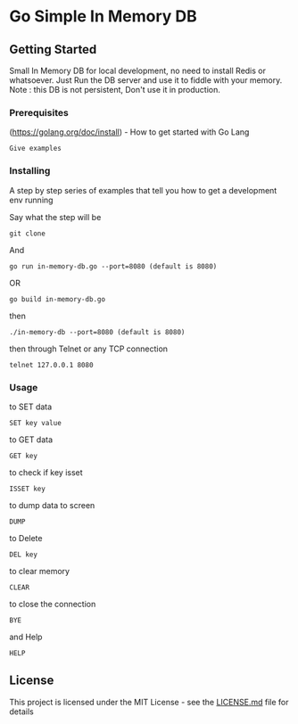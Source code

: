 # Go Simple In Memory DB

## Getting Started

Small In Memory DB for local development, no need to install Redis or whatsoever.
Just Run the DB server and use it to fiddle with your memory.
Note : this DB is not persistent, Don't use it in production.

### Prerequisites

(https://golang.org/doc/install) - How to get started with Go Lang

```
Give examples
```

### Installing

A step by step series of examples that tell you how to get a development env running

Say what the step will be

```
git clone 
```

And 

```
go run in-memory-db.go --port=8080 (default is 8080)
```
OR
```
go build in-memory-db.go
```
then 
```
./in-memory-db --port=8080 (default is 8080)
```


then through Telnet or any TCP connection
```
telnet 127.0.0.1 8080
```


### Usage
to SET data 
```
SET key value
```

to GET data
```
GET key
```

to check if key isset
```
ISSET key
```

to dump data to screen
```
DUMP
```

to Delete
```
DEL key
```

to clear memory
```
CLEAR
```

to close the connection
```
BYE
```
and Help
```
HELP
```

## License

This project is licensed under the MIT License - see the [LICENSE.md](LICENSE.md) file for details
